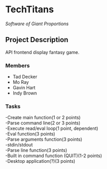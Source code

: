 # TechTitans
*Software of Giant Proportions*

## Project Description
API frontend display fantasy game. 

### Members
- Tad Decker  
- Mo Ray
- Gavin Hart
- Indy Brown

### Tasks  
-Create main function(1 or 2 points)      
-Parse command line(2 or 3 points)    
-Execute read/eval loop(1 point, dependent)    
-Eval function(3 points)    
-Parse arguments function(3 points)  
  -stdin/stdout  
-Parse line function(3 points)    
-Built in command function (QUIT)(1-2 points)  
-Desktop application(?)(3 points)  
